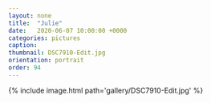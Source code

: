 ```yaml
---
layout: none
title:  "Julie"
date:   2020-06-07 10:00:00 +0000
categories: pictures
caption: 
thumbnail: DSC7910-Edit.jpg
orientation: portrait
order: 94
---
```

{% include image.html path='gallery/DSC7910-Edit.jpg' %}